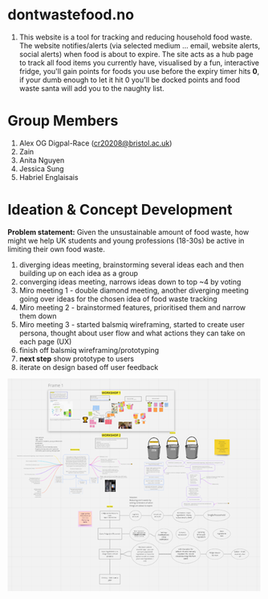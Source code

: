 # **dontwastefood.no**

1. This website is a tool for tracking and reducing household food waste. The website notifies/alerts (via selected medium ... email, website alerts, social alerts) when food is about to expire. The site acts as a hub page to track all food items you currently have, visualised by a fun, interactive fridge, you'll gain points for foods you use before the expiry timer hits **0**, if your dumb enough to let it hit 0 you'll be docked points and food waste santa will add you to the naughty list.

# **Group Members**
1. Alex OG Digpal-Race (cr20208@bristol.ac.uk)
2. Zain
3. Anita Nguyen
4. Jessica Sung
5. Habriel Englaisais

# Ideation & Concept Development
**Problem statement:** Given the unsustainable amount of food waste, how might we help UK students and young professions (18-30s) be active in limiting their own food waste.
1. diverging ideas meeting, brainstorming several ideas each and then building up on each idea as a group
2. converging ideas meeting, narrows ideas down to top ~4 by voting
3. Miro meeting 1 - double diamond meeting, another diverging meeting going over ideas for the chosen idea of food waste tracking
4. Miro meeting 2 - brainstormed features, prioritised them and narrow them down
5. Miro meeting 3 - started balsmiq wireframing, started to create user persona, thought about user flow and what actions they can take on each page (UX)
6. finish off balsmiq wireframing/prototyping
7. **next step** show prototype to users
8. iterate on design based off user feedback

![Miro board from multiple double diamond meetings](mirosnapshot.png)
#
